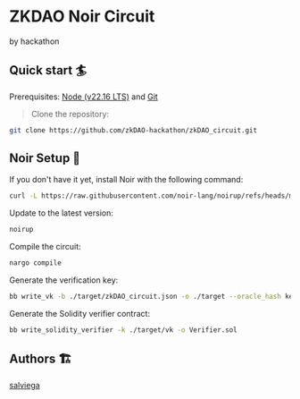 # ZKDAO Noir Circuit

by hackathon

## Quick start 🏄

Prerequisites: [Node (v22.16 LTS)](https://nodejs.org/en/download) and [Git](https://git-scm.com/downloads)

> Clone the repository:

```bash
git clone https://github.com/zkDAO-hackathon/zkDAO_circuit.git
```

## Noir Setup 🎯

If you don't have it yet, install Noir with the following command:

```bash
curl -L https://raw.githubusercontent.com/noir-lang/noirup/refs/heads/main/install | bash
```

Update to the latest version:

```bash
noirup
```

Compile the circuit:

```bash
nargo compile
```

Generate the verification key:

```bash
bb write_vk -b ./target/zkDAO_circuit.json -o ./target --oracle_hash keccak
```

Generate the Solidity verifier contract:

```bash
bb write_solidity_verifier -k ./target/vk -o Verifier.sol
```

## Authors 🏗

[salviega](https://github.com/salviega)
